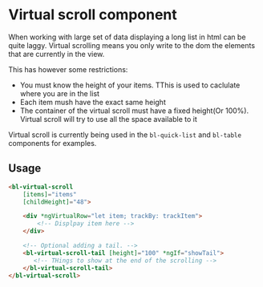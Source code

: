 # Virtual scroll component

When working with large set of data displaying a long list in html can be quite laggy.
Virtual scrolling means you only write to the dom the elements that are currently in the view.

This has however some restrictions:
  * You must know the height of your items. TThis is used to caclulate where you are in the list
  * Each item mush have the exact same height
  * The container of the virtual scroll must have a fixed height(Or 100%). Virtual scroll will try to use all the space available to it

Virtual scroll is currently being used in the `bl-quick-list` and `bl-table` components for examples.

## Usage
```html
<bl-virtual-scroll
    [items]="items"
    [childHeight]="48">

    <div *ngVirtualRow="let item; trackBy: trackItem">
        <!-- Displpay item here -->
    </div>

    <!-- Optional adding a tail. -->
    <bl-virtual-scroll-tail [height]="100" *ngIf="showTail">
       <!-- THings to show at the end of the scrolling -->
    </bl-virtual-scroll-tail>
</bl-virtual-scroll>
```

